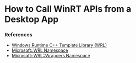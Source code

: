 How to Call WinRT APIs from a Desktop App
=========================================

### References

* [Windows Runtime C++ Template Library (WRL)](http://msdn.microsoft.com/en-us/library/hh438466(v=vs.110).aspx)
* [Microsoft::WRL Namespace](http://msdn.microsoft.com/en-us/library/vstudio/br230382.aspx)
* [Microsoft::WRL::Wrappers Namespace](http://msdn.microsoft.com/en-us/library/vstudio/br230438.aspx)

